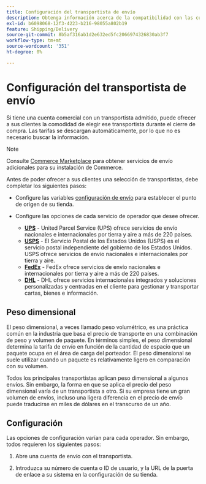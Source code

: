 ```yaml
---
title: Configuración del transportista de envío
description: Obtenga información acerca de la compatibilidad con las cuentas de envío comerciales disponibles en su tienda.
exl-id: b6098068-12f3-4223-b216-98055a802b19
feature: Shipping/Delivery
source-git-commit: 8b5af316ab1d2e632ed5fc2066974326830ab3f7
workflow-type: tm+mt
source-wordcount: '351'
ht-degree: 0%

---
```


# Configuración del transportista de envío

Si tiene una cuenta comercial con un transportista admitido, puede ofrecer a sus clientes la comodidad de elegir ese transportista durante el cierre de compra. Las tarifas se descargan automáticamente, por lo que no es necesario buscar la información.

>[!NOTE]
>
>Consulte [Commerce Marketplace](../getting-started/commerce-marketplace.md) para obtener servicios de envío adicionales para su instalación de Commerce.

Antes de poder ofrecer a sus clientes una selección de transportistas, debe completar los siguientes pasos:

- Configure las variables [configuración de envío](shipping-settings.md) para establecer el punto de origen de su tienda.

- Configure las opciones de cada servicio de operador que desee ofrecer.

   - [**UPS**](ups.md)  - United Parcel Service (UPS) ofrece servicios de envío nacionales e internacionales por tierra y aire a más de 220 países.
   - [**USPS**](usps.md) - El Servicio Postal de los Estados Unidos (USPS) es el servicio postal independiente del gobierno de los Estados Unidos. USPS ofrece servicios de envío nacionales e internacionales por tierra y aire.
   - [**FedEx**](fedex.md) - FedEx ofrece servicios de envío nacionales e internacionales por tierra y aire a más de 220 países.
   - [**DHL**](dhl.md) - DHL ofrece servicios internacionales integrados y soluciones personalizadas y centradas en el cliente para gestionar y transportar cartas, bienes e información.

## Peso dimensional

El peso dimensional, a veces llamado peso volumétrico, es una práctica común en la industria que basa el precio de transporte en una combinación de peso y volumen de paquete. En términos simples, el peso dimensional determina la tarifa de envío en función de la cantidad de espacio que un paquete ocupa en el área de carga del porteador. El peso dimensional se suele utilizar cuando un paquete es relativamente ligero en comparación con su volumen.

Todos los principales transportistas aplican peso dimensional a algunos envíos. Sin embargo, la forma en que se aplica el precio del peso dimensional varía de un transportista a otro. Si su empresa tiene un gran volumen de envíos, incluso una ligera diferencia en el precio de envío puede traducirse en miles de dólares en el transcurso de un año.

## Configuración

Las opciones de configuración varían para cada operador. Sin embargo, todos requieren los siguientes pasos:

1. Abre una cuenta de envío con el transportista.

1. Introduzca su número de cuenta o ID de usuario, y la URL de la puerta de enlace a su sistema en la configuración de su tienda.
